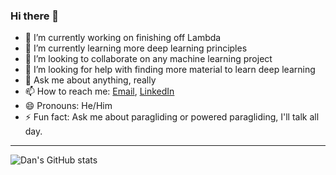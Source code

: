 ### Hi there 👋

<!--
**Daos21912/Daos21912** is a ✨ _special_ ✨ repository because its `README.md` (this file) appears on your GitHub profile.

Here are some ideas to get you started:
-->
- 🔭 I’m currently working on finishing off Lambda
- 🌱 I’m currently learning more deep learning principles
- 👯 I’m looking to collaborate on any machine learning project
- 🤔 I’m looking for help with finding more material to learn deep learning
- 💬 Ask me about anything, really
- 📫 How to reach me: [Email](DanFerber912@gmail.com), [LinkedIn](https://www.linkedin.com/in/daniel-ferber)
- 😄 Pronouns: He/Him
- ⚡ Fun fact: Ask me about paragliding or powered paragliding, I'll talk all day.

----------

![Dan's GitHub stats](https://github-readme-stats.vercel.app/api?username=Daos21912&count_private=true&theme=dark)

